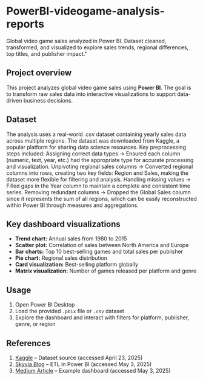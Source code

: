 # PowerBI-videogame-analysis-reports
Global video game sales analyzed in Power BI. Dataset cleaned, transformed, and visualized to explore sales trends, regional differences, top titles, and publisher impact."

## Project overview
This project analyzes global video game sales using **Power BI**. The goal is to transform raw sales data into interactive visualizations to support data-driven business decisions.

## Dataset
The analysis uses a real-world .csv dataset containing yearly sales data across multiple regions. The dataset was downloaded from Kaggle, a popular platform for sharing data science resources.
Key preprocessing steps included:
Assigning correct data types → Ensured each column (numeric, text, year, etc.) had the appropriate type for accurate processing and visualization.
Unpivoting regional sales columns → Converted regional columns into rows, creating two key fields: Region and Sales, making the dataset more flexible for filtering and analysis.
Handling missing values → Filled gaps in the Year column to maintain a complete and consistent time series.
Removing redundant columns → Dropped the Global Sales column since it represents the sum of all regions, which can be easily reconstructed within Power BI through measures and aggregations.

## Key dashboard visualizations
- **Trend chart:** Annual sales from 1980 to 2015  
- **Scatter plot:** Correlation of sales between North America and Europe  
- **Bar charts:** Top 10 best-selling games and total sales per publisher  
- **Pie chart:** Regional sales distribution  
- **Card visualization:** Best-selling platform globally  
- **Matrix visualization:** Number of games released per platform and genre  

## Usage
1. Open Power BI Desktop  
2. Load the provided `.pbix` file or `.csv` dataset  
3. Explore the dashboard and interact with filters for platform, publisher, genre, or region  


## References
1. [Kaggle](https://www.kaggle.com/) – Dataset source (accessed April 23, 2025)  
2. [Skyvia Blog](https://blog.skyvia.com/etl-in-power-bi/) – ETL in Power BI (accessed May 3, 2025)  
3. [Medium Article](https://medium.com/@andruvictortj7/video-games-sales-dashboard-using-power-query-and-unpivot-column-7c2f99fde9b2) – Example dashboard (accessed May 3, 2025)  
